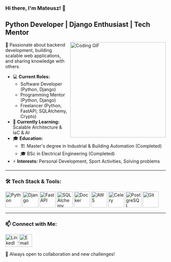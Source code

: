 ### Hi there, I'm Mateusz! 👋
## Python Developer | Django Enthusiast | Tech Mentor

<img align="right" alt="Coding GIF" width="300" src="https://media.giphy.com/media/qgQUggAC3Pfv687qPC/giphy.gif">

🚀 Passionate about backend development, building scalable web applications, and sharing knowledge with others. 

- 💻 **Current Roles:**
  - Software Developer (Python, Django)
  - Programming Mentor (Python, Django)
  - Freelancer (Python, FastAPI, SQLAlchemy, Crypto)
- 🎯 **Currently Learning:** Scalable Architecture & IaC & AI
- 🎓 **Education:**
  - 🏗️ Master's degree in Industrial & Building Automation (Completed)
  - 🎓 BSc in Electrical Engineering (Completed)
- ⚡ **Interests:** Personal Development, Sport Activities, Solving problems
---
### 🛠️ Tech Stack & Tools:
<p align="left">
  <img src="https://cdn.worldvectorlogo.com/logos/python-5.svg" alt="Python" width="50" height="50"/>
  <img src="https://cdn.worldvectorlogo.com/logos/django.svg" alt="Django" width="50" height="50"/>
  <img src="https://cdn.worldvectorlogo.com/logos/fastapi.svg" alt="FastAPI" width="50" height="50"/>
  <img src="https://cdn.worldvectorlogo.com/logos/sqlalchemy.svg" alt="SQLAlchemy" width="50" height="50"/>
  <img src="https://cdn.worldvectorlogo.com/logos/docker.svg" alt="Docker" width="50" height="50"/>
  <img src="https://cdn.worldvectorlogo.com/logos/amazon-web-services-2.svg" alt="AWS" width="50" height="50"/>
  <img src="https://cdn.worldvectorlogo.com/logos/celery.svg" alt="Celery" width="50" height="50"/>
  <img src="https://cdn.worldvectorlogo.com/logos/postgresql.svg" alt="PostgreSQL" width="50" height="50"/>
  <img src="https://git-scm.com/images/logos/downloads/Git-Icon-1788C.svg" alt="Git" width="50" height="50"/>
</p>

---
### 📫 Connect with Me:
<p align="left">
  <a href="https://linkedin.com/in/gasiorowskii-mateusz/" target="blank">
    <img align="center" src="https://cdn-icons-png.flaticon.com/512/174/174857.png" alt="LinkedIn" width="40"/>
  </a>
  <a href="mailto:gasiorowskii.mateusz@gmail.com" target="blank">
    <img align="center" src="https://cdn-icons-png.flaticon.com/512/732/732200.png" alt="Email" width="40"/>
  </a>
</p>

🚀 Always open to collaboration and new challenges!
